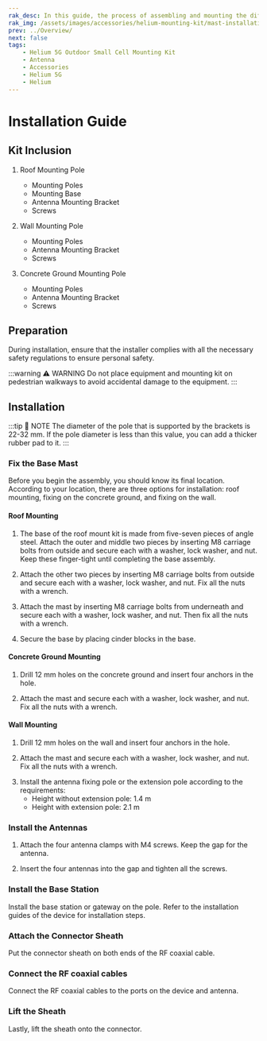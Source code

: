 ```yaml
---
rak_desc: In this guide, the process of assembling and mounting the different installation options of the Helium 5G Outdoor Small Cell Mounting Pole is shown step-by-step. Strict adherence to the steps guarantees a secured and durable mounting installation.
rak_img: /assets/images/accessories/helium-mounting-kit/mast-installation-home.png
prev: ../Overview/
next: false
tags:
    - Helium 5G Outdoor Small Cell Mounting Kit
    - Antenna
    - Accessories
    - Helium 5G
    - Helium
---
```


# Installation Guide

## Kit Inclusion

1. Roof Mounting Pole
    - Mounting Poles
    - Mounting Base
    - Antenna Mounting Bracket
    - Screws

2. Wall Mounting Pole
    - Mounting Poles
    - Antenna Mounting Bracket
    - Screws

3. Concrete Ground Mounting Pole
    - Mounting Poles
    - Antenna Mounting Bracket
    - Screws

## Preparation

During installation, ensure that the installer complies with all the necessary safety regulations to ensure personal safety.

:::warning ⚠️ WARNING
Do not place equipment and mounting kit on pedestrian walkways to avoid accidental damage to the equipment.
:::

## Installation

:::tip 📝 NOTE
The diameter of the pole that is supported by the brackets is 22-32&nbsp;mm. If the pole diameter is less than this value, you can add a thicker rubber pad to it.
:::

### Fix the Base Mast

Before you begin the assembly, you should know its final location. According to your location, there are three options for installation: roof mounting, fixing on the concrete ground, and fixing on the wall.


<rk-img
  src="/assets/images/accessories/helium-mounting-kit/1.mounting.png"
  width="80%"
  caption="Mounting options"
/>


#### Roof Mounting

1. The base of the roof mount kit is made from five-seven pieces of angle steel. Attach the outer and middle two pieces by inserting M8 carriage bolts from outside and secure each with a washer, lock washer, and nut. Keep these finger-tight until completing the base assembly.


<rk-img
  src="/assets/images/accessories/helium-mounting-kit/2.attach-angle-steel.png"
  width="70%"
  caption="Attaching the angle steel using the carriage bolts"
/>

2. Attach the other two pieces by inserting M8 carriage bolts from outside and secure each with a washer, lock washer, and nut. Fix all the nuts with a wrench.


<rk-img
  src="/assets/images/accessories/helium-mounting-kit/3.attach-another-angle-steel.png"
  width="60%"
  caption="Attaching the other two angle steel using the carriage bolts"
/>

3. Attach the mast by inserting M8 carriage bolts from underneath and secure each with a washer, lock washer, and nut. Then fix all the nuts with a wrench.

<rk-img
  src="/assets/images/accessories/helium-mounting-kit/4.attach-the-mast.png"
  width="60%"
  caption="Attaching the mast"
/>

4. Secure the base by placing cinder blocks in the base.

<rk-img
  src="/assets/images/accessories/helium-mounting-kit/5.cinder-blocks.png"
  width="60%"
  caption="Placing the cinder blocks"
/>


#### Concrete Ground Mounting

1. Drill 12&nbsp;mm holes on the concrete ground and insert four anchors in the hole.

<rk-img
  src="/assets/images/accessories/helium-mounting-kit/6.drill-the-ground.png"
  width="80%"
  caption="Drilling the concrete ground"
/>

2. Attach the mast and secure each with a washer, lock washer, and nut. Fix all the nuts with a wrench.

<rk-img
  src="/assets/images/accessories/helium-mounting-kit/7.attach-the-mast.png"
  width="60%"
  caption="Attaching the mast"
/>


#### Wall Mounting

1. Drill 12&nbsp;mm holes on the wall and insert four anchors in the hole.

<rk-img
  src="/assets/images/accessories/helium-mounting-kit/8.drill-on-the-wall.png"
  width="50%"
  caption="Drill holes on the wall"
/>


2. Attach the mast and secure each with a washer, lock washer, and nut. Fix all the nuts with a wrench.

<rk-img
  src="/assets/images/accessories/helium-mounting-kit/9.attach-the-mast.png"
  width="50%"
  caption="Attach the mast"
/>


3. Install the antenna fixing pole or the extension pole according to the requirements:
   -  Height without extension pole: 1.4&nbsp;m
   -  Height with extension pole: 2.1&nbsp;m


<rk-img
  src="/assets/images/accessories/helium-mounting-kit/10.1.extension-pole.png"
  width="60%"
  caption="Install the extension pole"
/>


<rk-img
  src="/assets/images/accessories/helium-mounting-kit/10.2.extension-pole.png"
  width="60%"
  caption="Install the extension pole"
/>



### Install the Antennas

1. Attach the four antenna clamps with M4 screws. Keep the gap for the antenna.

<rk-img
  src="/assets/images/accessories/helium-mounting-kit/11.antenna-clamps.png"
  width="60%"
  caption="Attach the antenna clamps"
/>

2. Insert the four antennas into the gap and tighten all the screws.

<rk-img
  src="/assets/images/accessories/helium-mounting-kit/12.1.install-the-antennas.png"
  width="50%"
  caption="Install the antennas"
/>

<rk-img
  src="/assets/images/accessories/helium-mounting-kit/12.2.install-the-antennas.png"
  width="40%"
  caption="Install the antennas"
/>


### Install the Base Station

Install the base station or gateway on the pole. Refer to the installation guides of the device for installation steps.


<rk-img
  src="/assets/images/accessories/helium-mounting-kit/13.base-station.png"
  width="50%"
  caption="Install the base station"
/>

### Attach the Connector Sheath

Put the connector sheath on both ends of the RF coaxial cable.

<rk-img
  src="/assets/images/accessories/helium-mounting-kit/14.connector-sheath.png"
  width="60%"
  caption="Connector sheath on the RF coaxial cable"
/>

### Connect the RF coaxial cables

Connect the RF coaxial cables to the ports on the device and antenna.


<rk-img
  src="/assets/images/accessories/helium-mounting-kit/15.coaxial-cable.png"
  width="50%"
  caption="RF coaxial cables into the device and antenna"
/>

### Lift the Sheath

Lastly, lift the sheath onto the connector.


<rk-img
  src="/assets/images/accessories/helium-mounting-kit/16.lift-sheath.png"
  width="45%"
  caption="Lift the sheath"
/>
